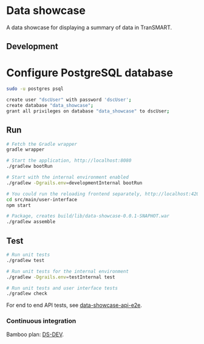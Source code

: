# Data showcase

A data showcase for displaying a summary of data in TranSMART.

## Development

# Configure PostgreSQL database
```bash
sudo -u postgres psql
```

```bash
create user "dscUser" with password 'dscUser';
create database "data_showcase";
grant all privileges on database "data_showcase" to dscUser;
```


## Run

```bash
# Fetch the Gradle wrapper
gradle wrapper

# Start the application, http://localhost:8080
./gradlew bootRun

# Start with the internal environment enabled
./gradlew -Dgrails.env=developmentInternal bootRun

# You could run the reloading frontend separately, http://localhost:4200
cd src/main/user-interface
npm start

# Package, creates build/lib/data-showcase-0.0.1-SNAPHOT.war
./gradlew assemble
```

## Test

```bash
# Run unit tests
./gradlew test

# Run unit tests for the internal environment
./gradlew -Dgrails.env=testInternal test

# Run unit tests and user interface tests
./gradlew check
```

For end to end API tests, see [data-showcase-api-e2e](data-showcase-api-e2e).

### Continuous integration

Bamboo plan: [DS-DEV](https://ci.ctmmtrait.nl/browse/DS-DEV).

